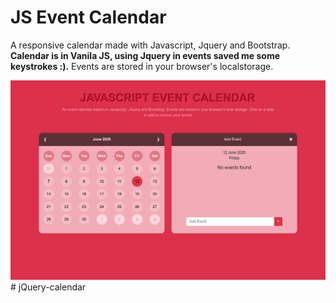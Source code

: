 # JS Event Calendar
A responsive calendar made with Javascript, Jquery and Bootstrap.
**Calendar is in Vanila JS, using Jquery in events saved me some keystrokes :).**
Events are stored in your browser's localstorage.

![JavaScript Calendar](https://github.com/surajverma/calendar/blob/master/calendar.png?raw=true)
#   j Q u e r y - c a l e n d a r 
 
 